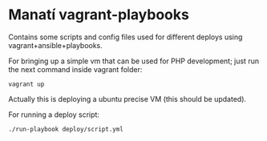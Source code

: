 Manatí vagrant-playbooks
========================

Contains some scripts and config files used for different deploys using vagrant+ansible+playbooks.

For bringing up a simple vm that can be used for PHP development; just run the next command inside vagrant folder:

    vagrant up

Actually this is deploying a ubuntu precise VM (this should be updated).

For running a deploy script:

    ./run-playbook deploy/script.yml
